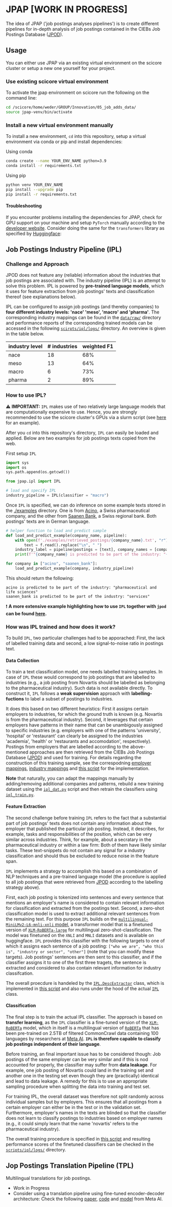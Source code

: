 # JPAP [WORK IN PROGRESS]
The idea of JPAP ('job postings analyses pipelines') is to create different pipelines for in-depth analysis of job postings contained in the CIEBs Job Postings Database (<a href="https://github.com/cieb-unibas/jpod">JPOD</a>).

## Usage

You can either use JPAP via an existing virtual environment on the scicore cluster or setup a new one yourself for your project.

### Use existing scicore virtual environment
To activate the jpap environment on scicore run the following on the command line:

```bash
cd /scicore/home/weder/GROUP/Innovation/05_job_adds_data/
source jpap-venv/bin/activate
```

### Install a new virtual environment manually
To install a new environment, `cd` into this repository, setup a virtual environment via conda or pip and install dependencies:

Using conda
```bash
conda create --name YOUR_ENV_NAME python=3.9
conda install -r requirements.txt
```

Using pip
```bash
python venv YOUR_ENV_NAME
pip install --upgrade pip
pip install -r requirements.txt
```

#### Troubleshooting
If you encounter problems installing the dependencies for JPAP, check for GPU support on your machine and setup `PyTorch` manually according to the [developer website](https://pytorch.org/). Consider doing the same  for the `transformers` library as specified by [Huggingface](https://huggingface.co/docs/transformers/installation):


## Job Postings Industry Pipeline (IPL)

### Challenge and Approach
JPOD does not feature any (reliable) information about the industries that job postings are associated with. The industry pipeline (IPL) is an attempt to solve this problem. IPL is powered by **pre-trained language models**, which it uses for feature extraction from job postings' texts and classification thereof (see explanations below). 

IPL can be configured to assign job postings (and thereby companies) to **four different industry levels: 'nace' 'meso', 'macro' and 'pharma'**. The corresponding industry mappings can be found in the [`data/raw/`](./data/raw/) directory and performance reports of the corresponding trained models can be accessed in the following [`scirpts/ipl/logs/`](./scripts/ipl/logs/) directory. An overview is given in the table below.

industry level|# industries|weighted F1
---|---|---
nace|18|68%
meso|13|64%
macro|6|73%
pharma|2|89%

### How to use IPL?

:warning: **IMPORTANT:** `IPL` makes use of two relatively large language models that are computationally expensive to use. Hence, you are strongly recommended to use the scicore cluster's GPUs via a slurm script (see <a href="./examples/ex_scicore.sh">here</a> for an example).

After you `cd` into this repository's directory, `IPL` can easily be loaded and applied. Below are two examples for job postings texts copied from the web.

First setup `IPL`

```python
import sys
import os
sys.path.append(os.getcwd())

from jpap.ipl import IPL

# load and specify IPL
industry_pipeline = IPL(classifier = "macro")
```

Once `IPL` is specified, we can do inference on some example texts stored in the [./examples](.examples/retrieved_postings) directory. One is from [Acino](https://acino.swiss/), a Swiss pharmaceutical company, and the other from [Saanen Bank](https://www.saanenbank.ch/de), a Swiss regional bank. Both postings' texts are in German language.

```python
# helper function to load and predict sample
def load_and_predict_example(company_name, pipeline):
    with open(f'./examples/retrieved_postings/{company_name}.txt', "r") as f:
        text = f.read().replace("\n", " ")
    industry_label = pipeline(postings = [text], company_names = [company_name])
    print(f'"{company_name} is predicted to be part of the industry: "{industry_label[0]}""')

for company in ["acino", "saanen_bank"]:
    load_and_predict_example(company, industry_pipeline)
```

This should return the following:
```
acino is predicted to be part of the industry: "pharmaceutical and life sciences"
saanen_bank is predicted to be part of the industry: "services"
```

:exclamation: **A more extensive example highlighting how to use `IPL` together with `jpod` can be found  <a href='./examples/'>here</a>.**


### How was IPL trained and how does it work?
To build `IPL`, two particular challenges had to be apporached: First, the lack of labelled training data and second, a low signal-to-noise ratio in postings text.

#### Data Collection
To train a text classification model, one needs labelled training samples. In case of `IPL` these would correspond to job postings that are labelled to industries (e.g., a job posting from Novartis should be labelled as belonging to the pharmaceutical industry). Such data is not available directly. To construct it, `IPL` follows a **weak supervision** approach with **labelling-fuctions** to label a subset of postings to industries. 

It does this based on two different heuristics: First it assigns certain employers to industries, for which the ground truth is known (e.g. Novartis is from the pharmaceutical industry). Second, it leverages that certain employers have patterns in their name that can be unambigously assigned to specific industries (e.g. employers with one of the patterns 'university', 'hospital' or 'restaurant' can clearly be assigned to the industries 'academia', 'health' or 'restaurants and accomodation', respectively). 
Postings from employers that are labelled according to the above-mentioned approaches are then retrieved from the CIEBs Job Postings Database (<a href="https://github.com/cieb-unibas/jpod">JPOD</a>) and used for training. For details regarding the construction of this training sample, see the correspodning [employer mappings](./data/raw/industry_label_companies.json), [industry mappings](./data/raw/industry_label_patterns.json) and [this script](./scripts/ipl/ipl_dat.py) for the implementation.

**Note** that naturally, you can adapt the mappings manually by adding/removing additional companies and patterns, rebuild a new training dataset using the [`ipl_dat.py`](./scripts/ipl/ipl_dat.py) script and then retrain the classifiers using [`ipl_train.py`](./scripts/ipl/ipl_train.py).

#### Feature Extraction
The second challenge before training `IPL` refers to the fact that a substantial part of job postings' texts does not contain any information about the employer that published the particular job posting. Instead, it describes, for example, tasks and responsibilities of the position, which can be very similar across industries. Think, for example, about a secratary in the pharmaceutical industry or within a law firm: Both of them have likely similar tasks. These text-snippets do not contain any signal for a industry classification and should thus be excluded to reduce noise in the feature span. 

`IPL` implements a strategy to accomplish this based on a combination of NLP techniques and a pre-trained language model (the procedure is applied to all job postings that were retrieved from <a href="https://github.com/cieb-unibas/jpod">JPOD</a> according to the labelling strategy above).

First, each job posting is tokenized into sentences and every sentence that mentions an employer's name is considered to contain relevant information for classification and extracted from the postings text. Second, a zero-shot classification model is used to extract additional relevant sentences from the remaining text. For this purpose `IPL` builds on the <a href="https://huggingface.co/MoritzLaurer/multilingual-MiniLMv2-L6-mnli-xnli">`multilingual-MiniLMv2-L6-mnli-xnli` model</a>, a transformer model that is a finetuned version of <a href="https://huggingface.co/xlm-roberta-large">`XLM-RoBERTa-large`</a> for multilingual zero-shot-classification. The model was finetuned on the `XNLI` and `MNLI` datasets and is available on huggingface. `IPL` provides this classifier with the following targets to one of which it assigns each sentence of a job posting: `["who we are", "who this is", "industry or sector", "other"]` (note that you can modify these targets). Job postings' sentences are then sent to this classifier, and if the classifier assigns it to one of the first three tragets, the sentence is extracted and considered to also contain relevant information for industry classifcation. 

The overall proecdure is handeled by the [`IPL.DescExtractor`](./jpap/ipl/DescExtractor.py) class, which is implemented in [this script](./scripts/ipl/ipl_dat.py) and also runs under the hood of the actual [`IPL`](./jpap/ipl/IPL.py) class.

#### Classification
The final step is to train the actual IPL classifier. The approach is based on **transfer learning**, as the `IPL` classifier is a fine-tuned version of the [`XLM-RoBERTa`](https://huggingface.co/docs/transformers/model_doc/xlm-roberta) model, which in itself is a multilingual version of [`RoBERTa`](https://huggingface.co/docs/transformers/model_doc/roberta) that has been pre-trained on 2.5TB of filtered CommonCrawl data containing 100 languages by researchers at [Meta AI](https://ai.meta.com/). **`IPL` is therefore capable to classify job postings independent of their language**.

Before training, an final important issue has to be considered though: Job postings of the same employer can be very similar and if this is nod accounted for properly, the classifier may suffer from **data leakage**. For example, one job posting of Novartis could land in the training set and another one in the testing set even though they are (practically) identical and lead to data leakage. A remedy for this is to use an appropriate sampling procedure when splitting the data into training and test set.

For training IPL, the overall dataset was therefore not split randomly across individual samples but by employers. This ensures that all postings from a certain employer can either be in the test or in the validation set. Furthermore, employer's names in the texts are blinded so that the classifier does not learn to classify postings to industries based on employer names (e.g., it could simply learn that the name 'novartis' refers to the pharmaceutical industry).

The overall training procedure is specified in [this script](./scripts/ipl/ipl_train.py) and resulting performance scores of the finetuned classifiers can be checked in the [`scripts/ipl/logs/`](./scripts/ipl/logs/) directory.

## Jop Postings Translation Pipeline (TPL)
Multilingual translations for job postings.

- Work in Progress
- Consider using a translation pipeline using fine-tuned encoder-decoder architecture: Check the following [paper](https://arxiv.org/pdf/2010.11125.pdf), [code](https://github.com/kadirnar/Multilingual-Translation) and [model](https://huggingface.co/facebook/m2m100_418M) from Meta AI.
